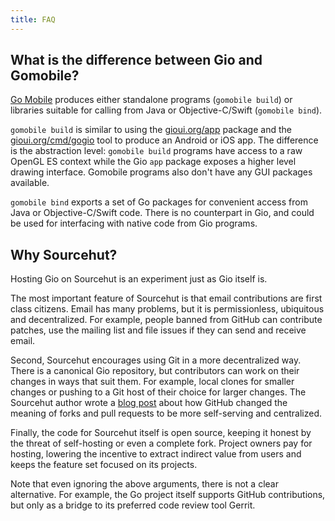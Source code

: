 ```yaml
---
title: FAQ
---
```


## What is the difference between Gio and Gomobile?

[Go Mobile](https://github.com/golang/mobile) produces either standalone programs
(`gomobile build`) or libraries suitable for calling from Java or Objective-C/Swift
(`gomobile bind`).

`gomobile build` is similar to using the [gioui.org/app](https://gioui.org/app)
package and the [gioui.org/cmd/gogio](https://gioui.org/cmd/gogio) tool to produce an
Android or iOS app. The difference is the abstraction level: `gomobile build` programs
have access to a raw OpenGL ES context while the Gio `app` package exposes a higher
level drawing interface. Gomobile programs also don't have any GUI packages available. 

`gomobile bind` exports a set of Go packages for convenient access from Java or
Objective-C/Swift code. There is no counterpart in Gio, and could be used for
interfacing with native code from Gio programs.

## Why Sourcehut?

Hosting Gio on Sourcehut is an experiment just as Gio itself is.

The most important feature of Sourcehut is that email contributions are first
class citizens. Email has many problems, but it is permissionless, ubiquitous and
decentralized. For example, people banned from GitHub can contribute patches,
use the mailing list and file issues if they can send and receive email.

Second, Sourcehut encourages using Git in a more decentralized way. There is a
canonical Gio repository, but contributors can work on their changes in ways
that suit them. For example, local clones for smaller changes or pushing to a
Git host of their choice for larger changes. The Sourcehut author wrote a [blog
post](https://drewdevault.com/2019/05/24/What-is-a-fork.html) about how GitHub
changed the meaning of forks and pull requests to be more self-serving and
centralized.

Finally, the code for Sourcehut itself is open source, keeping it honest by the
threat of self-hosting or even a complete fork. Project owners pay for hosting,
lowering the incentive to extract indirect value from users and keeps the
feature set focused on its projects.

Note that even ignoring the above arguments, there is not a clear alternative.
For example, the Go project itself supports GitHub contributions, but only as a
bridge to its preferred code review tool Gerrit.
